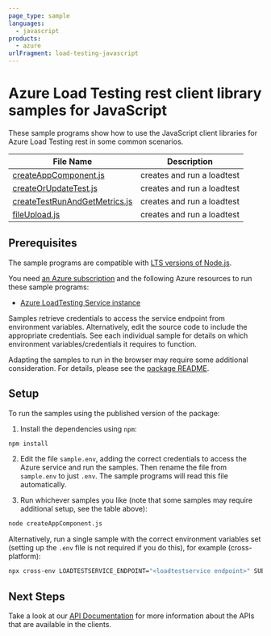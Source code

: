 ```yaml
---
page_type: sample
languages:
  - javascript
products:
  - azure
urlFragment: load-testing-javascript
---
```


# Azure Load Testing rest client library samples for JavaScript

These sample programs show how to use the JavaScript client libraries for Azure Load Testing rest in some common scenarios.

| **File Name**                                               | **Description**            |
| ----------------------------------------------------------- | -------------------------- |
| [createAppComponent.js][createappcomponent]                 | creates and run a loadtest |
| [createOrUpdateTest.js][createorupdatetest]                 | creates and run a loadtest |
| [createTestRunAndGetMetrics.js][createtestrunandgetmetrics] | creates and run a loadtest |
| [fileUpload.js][fileupload]                                 | creates and run a loadtest |

## Prerequisites

The sample programs are compatible with [LTS versions of Node.js](https://github.com/nodejs/release#release-schedule).

You need [an Azure subscription][freesub] and the following Azure resources to run these sample programs:

- [Azure LoadTesting Service instance][createinstance_azureloadtestingserviceinstance]

Samples retrieve credentials to access the service endpoint from environment variables. Alternatively, edit the source code to include the appropriate credentials. See each individual sample for details on which environment variables/credentials it requires to function.

Adapting the samples to run in the browser may require some additional consideration. For details, please see the [package README][package].

## Setup

To run the samples using the published version of the package:

1. Install the dependencies using `npm`:

```bash
npm install
```

2. Edit the file `sample.env`, adding the correct credentials to access the Azure service and run the samples. Then rename the file from `sample.env` to just `.env`. The sample programs will read this file automatically.

3. Run whichever samples you like (note that some samples may require additional setup, see the table above):

```bash
node createAppComponent.js
```

Alternatively, run a single sample with the correct environment variables set (setting up the `.env` file is not required if you do this), for example (cross-platform):

```bash
npx cross-env LOADTESTSERVICE_ENDPOINT="<loadtestservice endpoint>" SUBSCRIPTION_ID="<subscription id>" node createAppComponent.js
```

## Next Steps

Take a look at our [API Documentation][apiref] for more information about the APIs that are available in the clients.

[createappcomponent]: https://github.com/Azure/azure-sdk-for-js/blob/main/sdk/loadtestservice/load-testing-rest/samples/v1/javascript/createAppComponent.js
[createorupdatetest]: https://github.com/Azure/azure-sdk-for-js/blob/main/sdk/loadtestservice/load-testing-rest/samples/v1/javascript/createOrUpdateTest.js
[createtestrunandgetmetrics]: https://github.com/Azure/azure-sdk-for-js/blob/main/sdk/loadtestservice/load-testing-rest/samples/v1/javascript/createTestRunAndGetMetrics.js
[fileupload]: https://github.com/Azure/azure-sdk-for-js/blob/main/sdk/loadtestservice/load-testing-rest/samples/v1/javascript/fileUpload.js
[apiref]: https://docs.microsoft.com/javascript/api/@azure/load-testing
[freesub]: https://azure.microsoft.com/free/
[createinstance_azureloadtestingserviceinstance]: https://learn.microsoft.com/en-us/azure/load-testing/
[package]: https://github.com/Azure/azure-sdk-for-js/tree/main/sdk/loadtestservice/load-testing-rest/README.md
